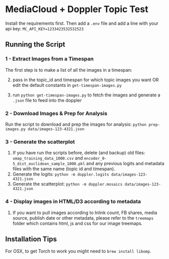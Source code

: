 MediaCloud + Doppler Topic Test
===============================

Install the requirements first.
Then add a `.env` file and add a line with your api key: `MC_API_KEY=1233423532532523`


Running the Script
------------------

### 1 - Extract Images from a Timespan

The first step is to make a list of all the images in a timespan:

2. pass in the topic_id and timespan for which topic images you want OR edit the default constants in `get-timespan-images.py`

3. run `python get-timespan-images.py` to fetch the images and generate a `.json` file to feed into the doppler


### 2 - Download Images & Prep for Analysis

Run the script to download and prep the images for analysis:
`python prep-images.py data/images-123-4321.json`

### 3 - Generate the scatterplot

1. If you have run the scripts before, delete (and backup) old files:
  `umap_training_data_1000.csv` and `encoder_0-5_dist_euclidean_sample_1000.pkl` and any previous logits and metadata files with the same name (topic id and timespan).
2. Generate the logits: `python -m doppler.logits data/images-123-4321.json`
3. Generate the scatterplot: `python -m doppler.mosaics data/images-123-4321.json`

### 4 - Display images in HTML/D3 according to metadata
1. If you want to pull images according to Inlink count, FB shares, media source, publish date or other metadata, please refer to the `treemaps` folder which contains html, js and css for our image treemaps.

Installation Tips
-----------------

For OSX, to get Torch to work you might need to `brew install libomp`.
